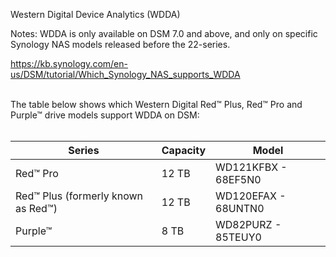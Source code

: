Western Digital Device Analytics (WDDA)

Notes: WDDA is only available on DSM 7.0 and above, and only on specific Synology NAS models released before the 22-series.

https://kb.synology.com/en-us/DSM/tutorial/Which_Synology_NAS_supports_WDDA

</br>
The table below shows which Western Digital Red™ Plus, Red™ Pro and Purple™ drive models support WDDA on DSM:
</br></br>

| Series | Capacity | Model |
|--------|----------|-------|
| Red™ Pro | 12 TB | WD121KFBX - 68EF5N0 |
| Red™ Plus (formerly known as Red™) | 12 TB | WD120EFAX - 68UNTN0 |
| Purple™ | 8 TB | WD82PURZ - 85TEUY0 |
